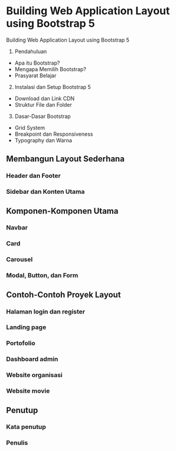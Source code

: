 # Building Web Application Layout using Bootstrap 5
Building Web Application Layout using Bootstrap 5

1. Pendahuluan
  - Apa itu Bootstrap?
  - Mengapa Memilih Bootstrap?
  - Prasyarat Belajar
2. Instalasi dan Setup Bootstrap 5
  - Download dan Link CDN
  - Struktur File dan Folder
3. Dasar-Dasar Bootstrap
 - Grid System
 - Breakpoint dan Responsiveness
  - Typography dan Warna

## Membangun Layout Sederhana
### Header dan Footer
### Sidebar dan Konten Utama

## Komponen-Komponen Utama
### Navbar
### Card
### Carousel
### Modal, Button, dan Form

## Contoh-Contoh Proyek Layout
### Halaman login dan register
### Landing page 
### Portofolio
### Dashboard admin
### Website organisasi
### Website movie

## Penutup
### Kata penutup
### Penulis

